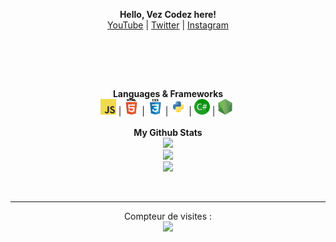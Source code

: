 <p align='center'>
  <b>Hello, Vez Codez here!</b><br>
  <a href="https://www.youtube.com/vez007">YouTube</a> |
  <a href="https://twitter.com/vezcodez">Twitter</a> |
	  <a href="https://instagram.com/mo.z079">Instagram</a>
</p>

<p align="center"><br>
  <a href="https://github.com/VezCodes">
     </a>
</p>

<br><br>
<p align="center">
	<b>Languages & Frameworks</b>
	<br>
	<code><img height="25" src="https://raw.githubusercontent.com/github/explore/80688e429a7d4ef2fca1e82350fe8e3517d3494d/topics/javascript/javascript.png"></code>&nbsp;|
	<code><img height="25" src="https://raw.githubusercontent.com/github/explore/80688e429a7d4ef2fca1e82350fe8e3517d3494d/topics/html/html.png"></code>&nbsp;|
	<code><img height="25" src="https://raw.githubusercontent.com/github/explore/80688e429a7d4ef2fca1e82350fe8e3517d3494d/topics/css/css.png"></code>&nbsp;|
	<code><img height="25" src="https://raw.githubusercontent.com/github/explore/80688e429a7d4ef2fca1e82350fe8e3517d3494d/topics/python/python.png"></code>&nbsp;|
	<code><img height="25" src="https://raw.githubusercontent.com/github/explore/80688e429a7d4ef2fca1e82350fe8e3517d3494d/topics/csharp/csharp.png"></code>&nbsp;|
	<code><img height="25" src="https://raw.githubusercontent.com/github/explore/80688e429a7d4ef2fca1e82350fe8e3517d3494d/topics/nodejs/nodejs.png"></code>&nbsp;
	<br><br>
	<b>My Github Stats</b><br>
    	<img src="https://github-readme-streak-stats.herokuapp.com/?user=VezCodes&theme=dark&hide_border=true">
	<br>
	<img src="https://github-readme-stats.vercel.app/api?username=VezCodes&include_all_commits=true&show_icons=true&hide_border=true&hide_title=true&count_private=true&theme=dark">
	<br>
	<img src="https://github-readme-stats.vercel.app/api/top-langs/?username=VezCodes&layout=compact&count_private=true&langs_count=8&hide_border=true&theme=dark">
</p>


<p>&nbsp;</p>    

---  

<p align="center"> 
  Compteur de visites :<br>
  <img src="https://profile-counter.glitch.me/VezCodes/count.svg" />
</p>
